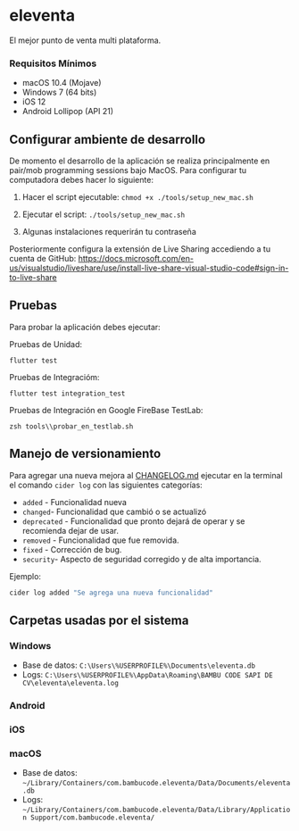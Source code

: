 # eleventa

El mejor punto de venta multi plataforma.

### Requisitos Mínimos

* macOS 10.4 (Mojave)
* Windows 7 (64 bits)
* iOS 12
* Android Lollipop (API 21)

## Configurar ambiente de desarrollo

De momento el desarrollo de la aplicación se realiza principalmente en pair/mob programming sessions bajo MacOS. Para configurar tu computadora debes hacer lo siguiente:

1. Hacer el script ejecutable:
   `chmod +x ./tools/setup_new_mac.sh`

2. Ejecutar el script:
   `./tools/setup_new_mac.sh`

3. Algunas instalaciones requerirán tu contraseña

Posteriormente configura la extensión de Live Sharing accediendo a tu cuenta de GitHub:
<https://docs.microsoft.com/en-us/visualstudio/liveshare/use/install-live-share-visual-studio-code#sign-in-to-live-share>

## Pruebas

Para probar la aplicación debes ejecutar:

Pruebas de Unidad:

```shell
flutter test
```

Pruebas de Integracióm:

```shell
flutter test integration_test
```

Pruebas de Integración en Google FireBase TestLab:

```shell
zsh tools\\probar_en_testlab.sh
```

## Manejo de versionamiento

Para agregar una nueva mejora al [CHANGELOG.md](/CHANGELOG.md) ejecutar en la terminal el comando `cider log` con las siguientes categorías:

* `added` - Funcionalidad nueva
* `changed`- Funcionalidad que cambió o se actualizó
* `deprecated` - Funcionalidad que pronto dejará de operar y se recomienda dejar de usar.
* `removed` - Funcionalidad que fue removida.
* `fixed` - Corrección de bug.
* `security`- Aspecto de seguridad corregido y de alta importancia.

Ejemplo:

```bash
cider log added "Se agrega una nueva funcionalidad"
```

## Carpetas usadas por el sistema

### Windows

* Base de datos: `C:\Users\%USERPROFILE%\Documents\eleventa.db`
* Logs: `C:\Users\%USERPROFILE%\AppData\Roaming\BAMBU CODE SAPI DE CV\eleventa\eleventa.log`

### Android

### iOS

### macOS

* Base de datos: `~/Library/Containers/com.bambucode.eleventa/Data/Documents/eleventa.db`
* Logs: `~/Library/Containers/com.bambucode.eleventa/Data/Library/Application Support/com.bambucode.eleventa/`
